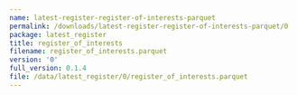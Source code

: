 ```yaml
---
name: latest-register-register-of-interests-parquet
permalink: /downloads/latest-register-register-of-interests-parquet/0
package: latest_register
title: register_of_interests
filename: register_of_interests.parquet
version: '0'
full_version: 0.1.4
file: /data/latest_register/0/register_of_interests.parquet
---
```

